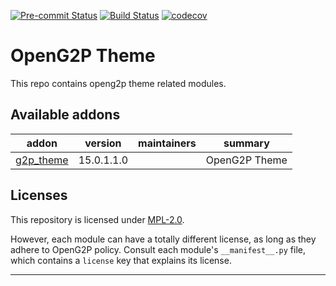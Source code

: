 
<!-- /!\ Non OCA Context : Set here the badge of your runbot / runboat instance. -->
[![Pre-commit Status](https://github.com/OpenG2P/openg2p-theme/actions/workflows/pre-commit.yml/badge.svg?branch=15.0-1.1.0)](https://github.com/OpenG2P/openg2p-theme/actions/workflows/pre-commit.yml?query=branch%3A15.0-1.1.0)
[![Build Status](https://github.com/OpenG2P/openg2p-theme/actions/workflows/test.yml/badge.svg?branch=15.0-1.1.0)](https://github.com/OpenG2P/openg2p-theme/actions/workflows/test.yml?query=branch%3A15.0-1.1.0)
[![codecov](https://codecov.io/gh/OpenG2P/openg2p-theme/branch/15.0-1.1.0/graph/badge.svg)](https://codecov.io/gh/OpenG2P/openg2p-theme)
<!-- /!\ Non OCA Context : Set here the badge of your translation instance. -->

<!-- /!\ do not modify above this line -->

# OpenG2P Theme

This repo contains openg2p theme related modules.

<!-- /!\ do not modify below this line -->

<!-- prettier-ignore-start -->

[//]: # (addons)

Available addons
----------------
addon | version | maintainers | summary
--- | --- | --- | ---
[g2p_theme](g2p_theme/) | 15.0.1.1.0 |  | OpenG2P Theme

[//]: # (end addons)

<!-- prettier-ignore-end -->

## Licenses

This repository is licensed under [MPL-2.0](LICENSE).

However, each module can have a totally different license, as long as they adhere to OpenG2P
policy. Consult each module's `__manifest__.py` file, which contains a `license` key
that explains its license.

----
<!-- /!\ Non OCA Context : Set here the full description of your organization. -->
